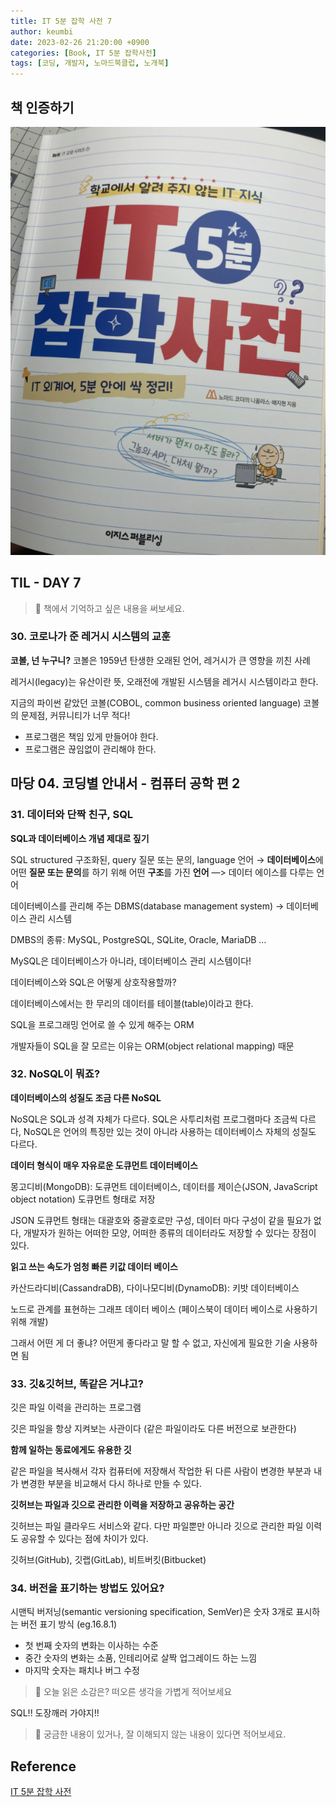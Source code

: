 ```yaml
---
title: IT 5분 잡학 사전 7
author: keumbi
date: 2023-02-26 21:20:00 +0900
categories: [Book, IT 5분 잡학사전]
tags: [코딩, 개발자, 노마드북클럽, 노개북]
---
```


## 책 인증하기

![IT 5분 잡학 사전](/assets/img/img-it5.png)


## TIL - DAY 7

> 📝 책에서 기억하고 싶은 내용을 써보세요.

### 30. 코로나가 준 레거시 시스템의 교훈

**코볼, 넌 누구니?** 코볼은 1959년 탄생한 오래된 언어, 레거시가 큰 영향을 끼친 사례

레거시(legacy)는 유산이란 뜻, 오래전에 개발된 시스템을 레거시 시스템이라고 한다.

지금의 파이썬 같았던 코볼(COBOL, common business oriented language) 코볼의 문제점, 커뮤니티가 너무 적다!

- 프로그램은 책임 있게 만들어야 한다.
- 프로그램은 끊임없이 관리해야 한다.

## 마당 04. 코딩별 안내서 - 컴퓨터 공학 편 2

### 31. 데이터와 단짝 친구, SQL

**SQL과 데이터베이스 개념 제대로 짚기**

SQL structured 구조화된, query 질문 또는 문의, language 언어 → **데이터베이스**에 어떤 **질문 또는 문의**를 하기 위해 어떤 **구조**를 가진 **언어** —> 데이터 에이스를 다루는 언어

데이터베이스를 관리해 주는 DBMS(database management system) → 데이터베이스 관리 시스템

DMBS의 종류: MySQL, PostgreSQL, SQLite, Oracle, MariaDB …

MySQL은 데이터베이스가 아니라, 데이터베이스 관리 시스템이다!

데이터베이스와 SQL은 어떻게 상호작용할까?

데이터베이스에서는 한 무리의 데이터를 테이블(table)이라고 한다.

SQL을 프로그래밍 언어로 쓸 수 있게 해주는 ORM

개발자들이 SQL을 잘 모르는 이유는 ORM(object relational mapping) 때문

### 32. NoSQL이 뭐죠?

**데이터베이스의 성질도 조금 다른 NoSQL**

NoSQL은 SQL과 성격 자체가 다르다. SQL은 사투리처럼 프로그램마다 조금씩 다르다, NoSQL은 언어의 특징만 있는 것이 아니라 사용하는 데이터베이스 자체의 성질도 다르다.

**데이터 형식이 매우 자유로운 도큐먼트 데이터베이스**

몽고디비(MongoDB): 도큐먼트 데이터베이스, 데이터를 제이슨(JSON, JavaScript object notation) 도큐먼트 형태로 저장

JSON 도큐먼트 형태는 대괄호와 중괄호로만 구성, 데이터 마다 구성이 같을 필요가 없다, 개발자가 원하는 어떠한 모양, 어떠한 종류의 데이터라도 저장할 수 있다는 장점이 있다.

**읽고 쓰는 속도가 엄청 빠른 키값 데이터 베이스**

카산드라디비(CassandraDB), 다이나모디비(DynamoDB): 키밧 데이터베이스

노드로 관계를 표현하는 그래프 데이터 베이스 (페이스북이 데이터 베이스로 사용하기 위해 개발)

그래서 어떤 게 더 좋냐? 어떤게 좋다라고 말 할 수 없고, 자신에게 필요한 기술 사용하면 됨

### 33. 깃&깃허브, 똑같은 거냐고?

깃은 파일 이력을 관리하는 프로그램

깃은 파일을 항상 지켜보는 사관이다 (같은 파일이라도 다른 버전으로 보관한다)

**함께 일하는 동료에게도 유용한 깃**

같은 파일을 복사해서 각자 컴퓨터에 저장해서 작업한 뒤 다른 사람이 변경한 부분과 내가 변경한 부분을 비교해서 다시 하나로 만들 수 있다.

**깃허브는 파일과 깃으로 관리한 이력을 저장하고 공유하는 공간**

깃허브는 파일 클라우드 서비스와 같다. 다만 파일뿐만 아니라 깃으로 관리한 파일 이력도 공유할 수 있다는 점에 차이가 있다.

깃허브(GitHub), 깃랩(GitLab), 비트버킷(Bitbucket)

### 34. 버전을 표기하는 방법도 있어요?

시맨틱 버저닝(semantic versioning specification, SemVer)은 숫자 3개로 표시하는 버전 표기 방식 (eg.16.8.1)

- 첫 번째 숫자의 변화는 이사하는 수준
- 중간 숫자의 변화는 소품, 인테리어로 살짝 업그레이드 하는 느낌
- 마지막 숫자는 패치나 버그 수정

> 🤩 오늘 읽은 소감은? 떠오른 생각을 가볍게 적어보세요

SQL!! 도장깨러 가야지!!

> 🔖 궁금한 내용이 있거나, 잘 이해되지 않는 내용이 있다면 적어보세요.





## Reference

[IT 5분 잡학 사전](https://product.kyobobook.co.kr/detail/S000061897447)

